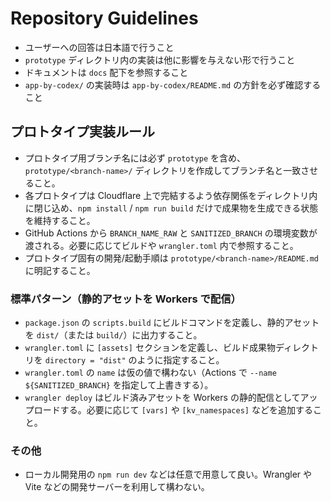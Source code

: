 # Repository Guidelines

- ユーザーへの回答は日本語で行うこと
- `prototype` ディレクトリ内の実装は他に影響を与えない形で行うこと
- ドキュメントは `docs` 配下を参照すること
- `app-by-codex/` の実装時は `app-by-codex/README.md` の方針を必ず確認すること

## プロトタイプ実装ルール
- プロトタイプ用ブランチ名には必ず `prototype` を含め、`prototype/<branch-name>/` ディレクトリを作成してブランチ名と一致させること。
- 各プロトタイプは Cloudflare 上で完結するよう依存関係をディレクトリ内に閉じ込め、`npm install` / `npm run build` だけで成果物を生成できる状態を維持すること。
- GitHub Actions から `BRANCH_NAME_RAW` と `SANITIZED_BRANCH` の環境変数が渡される。必要に応じてビルドや `wrangler.toml` 内で参照すること。
- プロトタイプ固有の開発/起動手順は `prototype/<branch-name>/README.md` に明記すること。

### 標準パターン（静的アセットを Workers で配信）
- `package.json` の `scripts.build` にビルドコマンドを定義し、静的アセットを `dist/`（または `build/`）に出力すること。
- `wrangler.toml` に `[assets]` セクションを定義し、ビルド成果物ディレクトリを `directory = "dist"` のように指定すること。
- `wrangler.toml` の `name` は仮の値で構わない（Actions で `--name ${SANITIZED_BRANCH}` を指定して上書きする）。
- `wrangler deploy` はビルド済みアセットを Workers の静的配信としてアップロードする。必要に応じて `[vars]` や `[kv_namespaces]` などを追加すること。

### その他
- ローカル開発用の `npm run dev` などは任意で用意して良い。Wrangler や Vite などの開発サーバーを利用して構わない。
